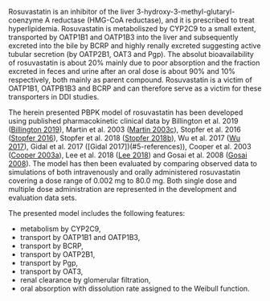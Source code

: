 Rosuvastatin is an inhibitor of the liver 3-hydroxy-3-methyl-glutaryl-coenzyme A reductase (HMG-CoA reductase), and it is prescribed to treat hyperlipidemia. Rosuvastatin is metaboliszed by CYP2C9 to a small extent, transported by OATP1B1 and OATP1B3 into the liver and subsequently excreted into the bile by BCRP and highly renally excreted suggesting active tubular secretion (by OATP2B1, OAT3 and Pgp). The absolut bioavailability of rosuvastatin is about 20% mainly due to poor absorption and the fraction excreted in feces and urine after an oral dose is about 90% and 10% respectively, both mainly as parent compound. Rosuvastatin is a victim of OATP1B1, OATPB1B3 and BCRP and can therefore serve as a victim for these transporters in DDI studies. 

The herein presented PBPK model of rosuvastatin has been developed using published pharmacokinetic clinical data by Billington et al. 2019 ([Billington 2019](#5-references)), Martin et al. 2003 ([Martin 2003c](#5-references)), Stopfer et al. 2016 ([Stopfer 2016](#5-references)), Stopfer et al. 2018 ([Stopfer 2018b](#5-references)), Wu et al. 2017 ([Wu 2017](#5-references)), Gidal et al. 2017 ([Gidal  2017])(#5-references)), Cooper et al. 2003 ([Cooper 2003a](#5-references)),  Lee et al. 2018 ([Lee 2018](#5-references)) and Gosai et al. 2008 ([Gosai 2008](#5-references)). 
The model has then been evaluated by comparing observed data to simulations of both intravenously and orally administered rosuvastatin covering a dose range of 0.002 mg to 80.0 mg. Both single dose and multiple dose administration are represented in the development and evaluation data sets. 

The presented model includes the following features:

- metabolism by CYP2C9,
- transport by OATP1B1 and OATP1B3,
- transport by BCRP,
- transport by OATP2B1,
- transport by Pgp,
- transport by OAT3,
- renal clearance by glomerular filtration,
- oral absorption with dissolution rate assigned to the Weibull function.

